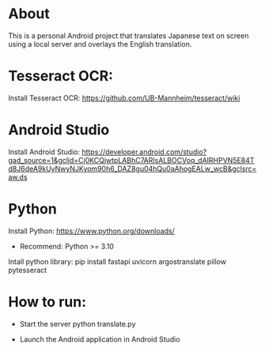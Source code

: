 # About

This is a personal Android project that translates Japanese text on screen using a local server and overlays the English translation.


# Tesseract OCR:

Install Tesseract OCR: https://github.com/UB-Mannheim/tesseract/wiki

# Android Studio

Install Android Studio: 
    https://developer.android.com/studio?gad_source=1&gclid=Cj0KCQjwtpLABhC7ARIsALBOCVoq_dAIRHPVN5E84Td8J6deA9kUyNwyNJKyom90h6_DAZ8gu04hQu0aAhogEALw_wcB&gclsrc=aw.ds

# Python
Install Python: https://www.python.org/downloads/
* Recommend: Python >= 3.10

Intall python library:
        pip install fastapi uvicorn argostranslate pillow pytesseract

# How to run:
* Start the server
    python translate.py

* Launch the Android application in Android Studio

